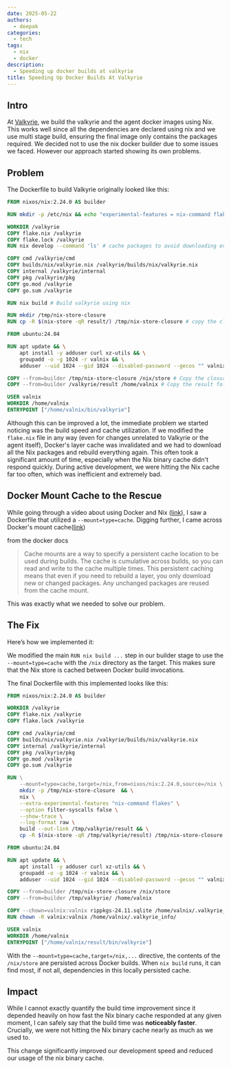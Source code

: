```yaml
---
date: 2025-05-22
authors:
  - deepak
categories:
  - tech
tags:
  - nix
  - docker
description:
  - Speeding up docker builds at valkyrie
title: Speeding Up Docker Builds At Valkyrie
---
```


## Intro

At [Valkyrie](https://github.com/deepakdinesh1123/valkyrie), we build the valkyrie and the agent docker images using Nix. This works well since all the dependencies are declared using nix and we use multi stage build, ensuring the final image only contains the packages required. We decided not to use the nix docker builder due to some issues we faced. However our approach started showing its own problems.

<!-- more -->

## Problem

The Dockerfile to build Valkyrie originally looked like this:

```dockerfile
FROM nixos/nix:2.24.0 AS builder

RUN mkdir -p /etc/nix && echo "experimental-features = nix-command flakes" >> /etc/nix/nix.conf

WORKDIR /valkyrie
COPY flake.nix /valkyrie
COPY flake.lock /valkyrie
RUN nix develop --command 'ls' # cache packages to avoid downloading everytime you change the code

COPY cmd /valkyrie/cmd
COPY builds/nix/valkyrie.nix /valkyrie/builds/nix/valkyrie.nix
COPY internal /valkyrie/internal
COPY pkg /valkyrie/pkg
COPY go.mod /valkyrie
COPY go.sum /valkyrie

RUN nix build # Build valkyrie using nix

RUN mkdir /tmp/nix-store-closure
RUN cp -R $(nix-store -qR result/) /tmp/nix-store-closure # copy the closure to a folder

FROM ubuntu:24.04

RUN apt update && \
    apt install -y adduser curl xz-utils && \
    groupadd -o -g 1024 -r valnix && \
    adduser --uid 1024 --gid 1024 --disabled-password --gecos "" valnix

COPY --from=builder /tmp/nix-store-closure /nix/store # Copy the closure to the nix store
COPY --from=builder /valkyrie/result /home/valnix # Copy the result folder which contains a symlink to the valkyrie binary

USER valnix
WORKDIR /home/valnix
ENTRYPOINT ["/home/valnix/bin/valkyrie"]
```

Although this can be improved a lot, the immediate problem we started noticing was the build speed and cache utilization. If we modified the `flake.nix` file in any way (even for changes unrelated to Valkyrie or the agent itself), Docker's layer cache was invalidated and we had to download all the Nix packages and rebuild everything again. This often took a significant amount of time, especially when the Nix binary cache didn't respond quickly. During active development, we were hitting the Nix cache far too often, which was inefficient and extremely bad.

## Docker Mount Cache to the Rescue

While going through a video about using Docker and Nix ([link](https://www.youtube.com/watch?v=l17oRkhgqHE&t=2467s)), I saw a Dockerfile that utilized a `--mount=type=cache`. Digging further, I came across Docker's mount cache([link](https://docs.docker.com/build/cache/optimize/#use-cache-mounts))

from the docker docs

> Cache mounts are a way to specify a persistent cache location to be used during builds. The cache is
> cumulative across builds, so you can read and write to the cache multiple times. This persistent caching
> means that even if you need to rebuild a layer, you only download new or changed packages. Any unchanged
> packages are reused from the cache mount.


This was exactly what we needed to solve our problem.

## The Fix

Here’s how we implemented it:

We modified the main `RUN nix build ...` step in our builder stage to use the `--mount=type=cache` with the `/nix` directory as the target. This makes sure that the Nix store is cached between Docker build invocations.

The final Dockerfile with this implemented looks like this:

```dockerfile
FROM nixos/nix:2.24.0 AS builder

WORKDIR /valkyrie
COPY flake.nix /valkyrie
COPY flake.lock /valkyrie

COPY cmd /valkyrie/cmd
COPY builds/nix/valkyrie.nix /valkyrie/builds/nix/valkyrie.nix
COPY internal /valkyrie/internal
COPY pkg /valkyrie/pkg
COPY go.mod /valkyrie
COPY go.sum /valkyrie

RUN \
    --mount=type=cache,target=/nix,from=nixos/nix:2.24.0,source=/nix \
    mkdir -p /tmp/nix-store-closure  && \
    nix \
    --extra-experimental-features "nix-command flakes" \
    --option filter-syscalls false \
    --show-trace \
    --log-format raw \
    build --out-link /tmp/valkyrie/result && \
    cp -R $(nix-store -qR /tmp/valkyrie/result) /tmp/nix-store-closure

FROM ubuntu:24.04

RUN apt update && \
    apt install -y adduser curl xz-utils && \
    groupadd -o -g 1024 -r valnix && \
    adduser --uid 1024 --gid 1024 --disabled-password --gecos "" valnix

COPY --from=builder /tmp/nix-store-closure /nix/store
COPY --from=builder /tmp/valkyrie/ /home/valnix

COPY --chown=valnix:valnix rippkgs-24.11.sqlite /home/valnix/.valkyrie_info/
RUN chown -R valnix:valnix /home/valnix/.valkyrie_info/

USER valnix
WORKDIR /home/valnix
ENTRYPOINT ["/home/valnix/result/bin/valkyrie"]
```

With the `--mount=type=cache,target=/nix,...` directive, the contents of the `/nix/store` are persisted across Docker builds. When `nix build` runs, it can find most, if not all, dependencies in this locally persisted cache.

## Impact

While I cannot exactly quantify the build time improvement since it depended heavily on how fast the Nix binary cache responded at any given moment, I can safely say that the build time was **noticeably faster**. Crucially, we were not hitting the Nix binary cache nearly as much as we used to.

This change significantly improved our development speed and reduced our usage of the nix binary cache.
